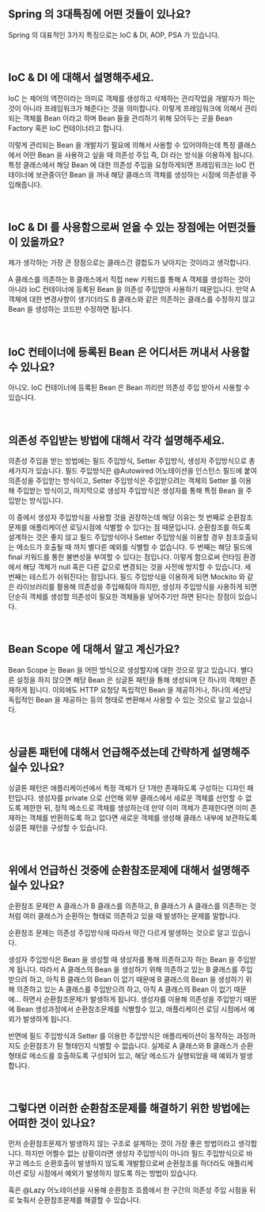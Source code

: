 ## Spring 의 3대특징에 어떤 것들이 있나요?

Spring 의 대표적인 3가지 특징으로는 IoC & DI, AOP, PSA 가 있습니다.

<br>

## IoC & DI 에 대해서 설명해주세요.

IoC 는 제어의 역전이라는 의미로 객체를 생성하고 삭제하는 관리작업을 개발자가 하는것이 아니라 프레임워크가 해준다는 것을 의미합니다. 이렇게 프레임워크에 의해서 관리되는 객체를 Bean 이라고 하며 Bean 들을 관리하기 위해 모아두는 곳을 Bean Factory 혹은 IoC 컨테이너라고 합니다.

이렇게 관리되는 Bean 을 개발자기 필요에 의해서 사용할 수 있어야하는데 특정 클래스에서 어떤 Bean 을 사용하고 싶을 때 의존성 주입 즉, DI 라는 방식을 이용하게 됩니다. 특정 클래스에서 해당 Bean 에 대한 의존성 주입을 요청하게되면 프레임워크는 IoC 컨테이너에 보관중이던 Bean 을 꺼내 해당 클래스의 객체를 생성하는 시점에 의존성을 주입해줍니다.

<br>

## IoC & DI 를 사용함으로써 얻을 수 있는 장점에는 어떤것들이 있을까요?

제가 생각하는 가장 큰 장점으로는 클래스간 결합도가 낮아지는 것이라고 생각합니다.

 A 클래스를 의존하는 B 클래스에서 직접 new 키워드를 통해 A 객체를 생성하는 것이 아니라 IoC 컨테이너에 등록된 Bean 을 의존성 주입받아 사용하기 때문입니다. 만약 A 객체에 대한 변경사항이 생기더라도 B 클래스와 같은 의존하는 클래스를 수정하지 않고 Bean 을 생성하는 코드만 수정하면 됩니다.

 <br>

 ## IoC 컨테이너에 등록된 Bean 은 어디서든 꺼내서 사용할 수 있나요?

 아니오. IoC 컨테이너에 등록된 Bean 은 Bean 끼리만 의존성 주입 받아서 사용할 수 있습니다.

 <br>

 ## 의존성 주입받는 방법에 대해서 각각 설명해주세요.

 의존성 주입을 받는 방법에는 필드 주입방식, Setter 주입방식, 생성자 주입방식으로 총 세가지가 있습니다. 필드 주입방식은 @Autowired 어노테이션을 인스턴스 필드에 붙여 의존성을 주입받는 방식이고, Setter 주입방식은 주입받으려는 객체의 Setter 를 이용해 주입받는 방식이고, 마지막으로 생성자 주입방식은 생성자를 통해 특정 Bean 을 주입받는 방식입니다.

 이 중에서 생성자 주입방식을 사용할 것을 권장하는데 해당 이유는 첫 번째로 순환참조문제를 애플리케이션 로딩시점에 식별할 수 있다는 점 때문입니다. 순환참조를 하도록 설계하는 것은 좋지 않고 필드 주입방식이나 Setter 주입방식을 이용할 경우 참조호출되는 메소드가 호출될 때 까지 별다른 예외를 식별할 수 없습니다.
 두 번째는 해당 필드에 final 키워드를 통한 불변성을 부여할 수 있다는 점입니다. 이렇게 함으로써 런타임 환경에서 해당 객체가 null 혹은 다른 값으로 변경되는 것을 사전에 방지할 수 있습니다.
 세 번째는 테스트가 쉬워진다는 점입니다. 필드 주입방식을 이용하게 되면 Mockito 와 같은 라이브러리를 활용해 의존성을 주입해줘야 하지만, 생성자 주입방식을 사용하게 되면 단순히 객체를 생성할 의존성이 필요한 객체들을 넣어주기만 하면 된다는 장점이 있습니다.

 <br>

 ## Bean Scope 에 대해서 알고 계신가요?
 
 Bean Scope 는 Bean 을 어떤 방식으로 생성할지에 대한 것으로 알고 있습니다. 별다른 설정을 하지 않으면 해당 Bean 은 싱글톤 패턴을 통해 생성되며 단 하나의 객체만 존재하게 됩니다. 이외에도 HTTP 요청당 독립적인 Bean 을 제공하거나, 하나의 세션당 독립적인 Bean 을 제공하는 등의 형태로 변환해서 사용할 수 있는 것으로 알고 있습니다.

<br>

## 싱글톤 패턴에 대해서 언급해주셨는데 간략하게 설명해주실수 있나요?

싱글톤 패턴은 애플리케이션에서 특정 객체가 단 1개만 존재하도록 구성하는 디자인 패턴입니다. 생성자를 private 으로 선언해 외부 클래스에서 새로운 객체를 선언할 수 없도록 제한한 뒤, 정적 메소드로 객체를 생성하는데 만약 이미 객체가 존재한다면 이미 존재하는 객체를 반환하도록 하고 없다면 새로운 객체를 생성해 클래스 내부에 보관하도록 싱글톤 패턴을 구성할 수 있습니다.

<br>

## 위에서 언급하신 것중에 순환참조문제에 대해서 설명해주실수 있나요?

순환참조 문제란 A 클래스가 B 클래스를 의존하고, B 클래스가 A 클래스를 의존하는 것 처럼 여러 클래스가 순환하는 형태로 의존하고 있을 때 발생하는 문제를 말합니다.

순환참조 문제는 의존성 주입방식에 따라서 약간 다르게 발생하는 것으로 알고 있습니다.

생성자 주입방식은 Bean 을 생성할 때 생성자를 통해 의존하고자 하는 Bean 을 주입받게 됩니다. 따라서 A 클래스의 Bean 을 생성하기 위해 의존하고 있는 B 클래스를 주입받으려 하고, 아직 B 클래스의 Bean 이 없기 때문에 B 클래스의 Bean 을 생성하기 위해 의존하고 있는 A 클래스를 주입받으려 하고, 아직 A 클래스의 Bean 이 없기 때문에... 하면서 순환참조문제가 발생하게 됩니다. 생성자를 이용해 의존성을 주입받기 때문에 Bean 생성과정에서 순환참조문제를 식별할수 있고, 애플리케이션 로딩 시점에서 예외가 발생하게 됩니다.

반면에 필드 주입방식과 Setter 를 이용한 주입방식은 애플리케이션이 동작하는 과정까지도 순환참조가 된 형태인지 식별할 수 없습니다. 실제로 A 클래스와 B 클래스가 순환형태로 메소드를 호출하도록 구성되어 있고, 해당 메소드가 실행되었을 때 예외가 발생합니다.

<br>

## 그렇다면 이러한 순환참조문제를 해결하기 위한 방법에는 어떠한 것이 있나요?

먼저 순환참조문제가 발생하지 않는 구조로 설계하는 것이 가장 좋은 방법이라고 생각합니다. 하지만 어쩔수 없는 상황이라면 생성자 주입방식이 아니라 필드 주입방식으로 바꾸고 메소드 순환호출이 발생하지 않도록 개발함으로써 순환참조를 하더라도 애플리케이션 로딩 시점에서 예외가 발생하지 않도록 하는 방법이 있습니다.

혹은 @Lazy 어노테이션을 사용해 순환참조 흐름에서 한 구간의 의존성 주입 시점을 뒤로 늦춰서 순환참조문제를 해결할 수 있습니다.